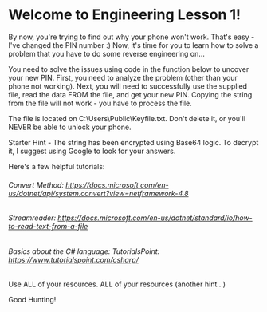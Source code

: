 # Welcome to Engineering Lesson 1!

By now, you're trying to find out why your phone won't work.  That's easy - I've changed the PIN number :)
Now, it's time for you to learn how to solve a problem that you have to do some reverse engineering on...

You need to solve the issues using code in the function below to uncover your new PIN.
First, you need to analyze the problem (other than your phone not working).  Next, you will need to successfully 
use the supplied file, read the data FROM the file, and get your new PIN.  Copying the string from the file will not work - you have to process the file. 

The file is located on C:\Users\Public\Keyfile.txt.  Don't delete it, or you'll NEVER be able to unlock your phone.

Starter Hint - The string has been encrypted using Base64 logic.  To decrypt it, I suggest using Google to look for your answers.

Here's a few helpful tutorials:
###### Convert Method:  https://docs.microsoft.com/en-us/dotnet/api/system.convert?view=netframework-4.8
 
###### Streamreader: https://docs.microsoft.com/en-us/dotnet/standard/io/how-to-read-text-from-a-file
 
###### Basics about the C# language:  TutorialsPoint: https://www.tutorialspoint.com/csharp/

Use ALL of your resources.  ALL of your resources (another hint...)

Good Hunting!
